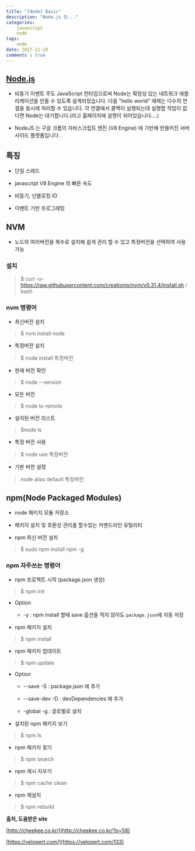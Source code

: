 ```yaml
---
title: "[Node] Basic"
description: "Node.js 란..." 
categories: 
    javascript
    node
tags: 
    node
date: 2017-11-10
comments : true
---
```



## [Node.js](https://nodejs.org/ko/)
 
* 비동기 이벤트 주도 JavaScript 런타임으로써 Node는 확장성 있는 네트워크 애플리케이션을 만들 수 있도록 설계되었습니다.
 다음 "hello world" 예제는 다수의 연결을 동시에 처리할 수 있습니다.
 각 연결에서 콜백이 실행되는데 실행할 작업이 없다면 Node는 대기합니다.(라고 홈페이지에 설명이 되어있습니다....)
 
* NodeJS 는 구글 크롬의 자바스크립트 엔진 (V8 Engine) 에 기반해 만들어진 서버 사이드 플랫폼입니다.

## 특징

* 단일 스레드

* javascript V8 Engine 의 빠른 속도

* 비동기, 넌블로킹 IO

* 이벤트 기반 프로그래밍

## NVM

* 노드의 여러버전을 복수로 설치해 쉽게 관리 할 수 있고 특정버전을 선택하여 사용 가능

### 설치

> $ curl -o- https://raw.githubusercontent.com/creationix/nvm/v0.31.4/install.sh / bash

### nvm 명령어

* 최신버전 설치

> $ nvm install node 

* 특정버전 설치

> $ node install 특정버전

* 현재 버전 확인

> $ node --version

* 모든 버전 

> $ node ls-remote

* 설치된 버전 리스트

> $node ls

* 특정 버전 사용

> $ node use 특정버전

* 기본 버전 설정

> node alias default 특정버전

## npm(Node Packaged Modules)

* node 패키지 모듈 저장소

* 패키지 설치 및 호환성 관리를 할수있는 커맨드라인 유틸리티

* npm 최신 버전 설치

> $ sudo npm install npm -g

### npm 자주쓰는 명령어

* npm 프로젝트 시작 (package.json 생성)

> $ npm init

* Option

    * -y : npm install 할때 save 옵션을 적지 않아도 `package.json`에 자동 저장

* npm 패키지 설치

> $ npm install

* npm 패키지 업데이트

> $ npm update

* Option

   * --save -S : package.json 에 추가
    
   * --save-dev -D : devDependencies 에 추가
    
   * -global -g : 글로벌로 설치

* 설치된 npm 패키지 보기

> $ npm ls

* npm 패키지 찾기

> $ npm search

* npm 캐시 지우기

> $ npm cache clean

* npm 재설치 

> $ npm rebuild


**출처, 도움받은 site**

[http://cheekee.co.kr/](http://cheekee.co.kr/?p=58)

[https://velopert.com/](https://velopert.com/133)